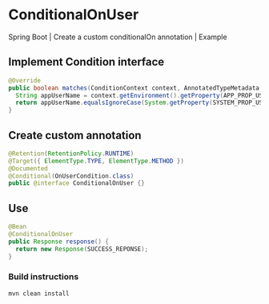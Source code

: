 # ConditionalOnUser
Spring Boot | Create a custom conditionalOn annotation | Example

## Implement Condition interface
```java 
@Override
public boolean matches(ConditionContext context, AnnotatedTypeMetadata metadata) {
  String appUserName = context.getEnvironment().getProperty(APP_PROP_USERNAME, DEFAULT_USER);
  return appUserName.equalsIgnoreCase(System.getProperty(SYSTEM_PROP_USERNAME));
}
``` 
    
## Create custom annotation
 ```java  
 @Retention(RetentionPolicy.RUNTIME)
 @Target({ ElementType.TYPE, ElementType.METHOD })
 @Documented
 @Conditional(OnUserCondition.class)
 public @interface ConditionalOnUser {}
 ```   
## Use
```java 
@Bean
@ConditionalOnUser
public Response response() {
  return new Response(SUCCESS_REPONSE);
}
```

### Build instructions
    mvn clean install
